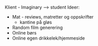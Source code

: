 Klient - Imaginary --> student 
Ideer: 
- Mat - reviews, matretter og oppskrifter 
    - kantine på gløs 
- Random film generering 
- Online børs 
- Online egen drikkelek/hjemmeside 